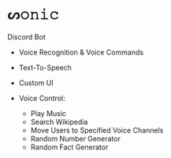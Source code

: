 # ᔕ𝚘𝚗𝚒𝚌
Discord Bot

 - Voice Recognition & Voice Commands
 - Text-To-Speech
 - Custom UI


 - Voice Control:
    - Play Music
    - Search Wikipedia
    - Move Users to Specified Voice Channels
    - Random Number Generator
    - Random Fact Generator
